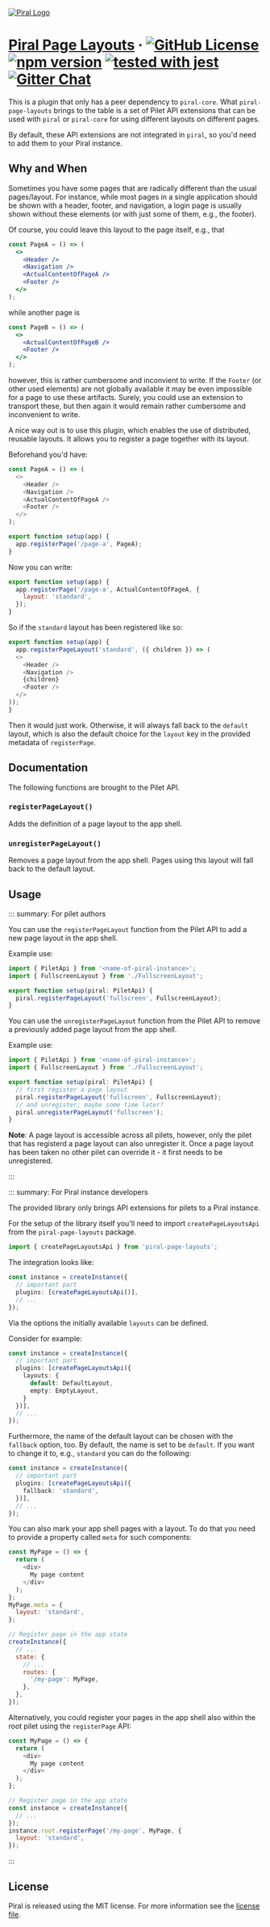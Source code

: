 [![Piral Logo](https://github.com/smapiot/piral/raw/main/docs/assets/logo.png)](https://piral.io)

# [Piral Page Layouts](https://piral.io) &middot; [![GitHub License](https://img.shields.io/badge/license-MIT-blue.svg)](https://github.com/smapiot/piral/blob/main/LICENSE) [![npm version](https://img.shields.io/npm/v/piral-page-layouts.svg?style=flat)](https://www.npmjs.com/package/piral-page-layouts) [![tested with jest](https://img.shields.io/badge/tested_with-jest-99424f.svg)](https://jestjs.io) [![Gitter Chat](https://badges.gitter.im/gitterHQ/gitter.png)](https://gitter.im/piral-io/community)

This is a plugin that only has a peer dependency to `piral-core`. What `piral-page-layouts` brings to the table is a set of Pilet API extensions that can be used with `piral` or `piral-core` for using different layouts on different pages.

By default, these API extensions are not integrated in `piral`, so you'd need to add them to your Piral instance.

## Why and When

Sometimes you have some pages that are radically different than the usual pages/layout. For instance, while most pages in a single application should be shown with a header, footer, and navigation, a login page is usually shown without these elements (or with just some of them, e.g., the footer).

Of course, you could leave this layout to the page itself, e.g., that

```jsx
const PageA = () => (
  <>
    <Header />
    <Navigation />
    <ActualContentOfPageA />
    <Footer />
  </>
);
```

while another page is

```jsx
const PageB = () => (
  <>
    <ActualContentOfPageB />
    <Footer />
  </>
);
```

however, this is rather cumbersome and inconvient to write. If the `Footer` (or other used elements) are not globally available it may be even impossible for a page to use these artifacts. Surely, you could use an extension to transport these, but then again it would remain rather cumbersome and inconvenient to write.

A nice way out is to use this plugin, which enables the use of distributed, reusable layouts. It allows you to register a page together with its layout.

Beforehand you'd have:

```js
const PageA = () => (
  <>
    <Header />
    <Navigation />
    <ActualContentOfPageA />
    <Footer />
  </>
);

export function setup(app) {
  app.registerPage('/page-a', PageA);
}
```

Now you can write:

```js
export function setup(app) {
  app.registerPage('/page-a', ActualContentOfPageA, {
    layout: 'standard',
  });
}
```

So if the `standard` layout has been registered like so:

```js
export function setup(app) {
  app.registerPageLayout('standard', ({ children }) => (
  <>
    <Header />
    <Navigation />
    {children}
    <Footer />
  </>
));
}
```

Then it would just work. Otherwise, it will always fall back to the `default` layout, which is also the default choice for the `layout` key in the provided metadata of `registerPage`.

## Documentation

The following functions are brought to the Pilet API.

### `registerPageLayout()`

Adds the definition of a page layout to the app shell.

### `unregisterPageLayout()`

Removes a page layout from the app shell. Pages using this layout will fall back to the default layout.

## Usage

::: summary: For pilet authors

You can use the `registerPageLayout` function from the Pilet API to add a new page layout in the app shell.

Example use:

```ts
import { PiletApi } from '<name-of-piral-instance>';
import { FullscreenLayout } from './FullscreenLayout';

export function setup(piral: PiletApi) {
  piral.registerPageLayout('fullscreen', FullscreenLayout);
}
```

You can use the `unregisterPageLayout` function from the Pilet API to remove a previously added page layout from the app shell.

Example use:

```ts
import { PiletApi } from '<name-of-piral-instance>';
import { FullscreenLayout } from './FullscreenLayout';

export function setup(piral: PiletApi) {
  // first register a page layout
  piral.registerPageLayout('fullscreen', FullscreenLayout);
  // and unregister; maybe some time later?
  piral.unregisterPageLayout('fullscreen');
}
```

**Note**: A page layout is accessible across all pilets, however, only the pilet that has registerd a page layout can also unregister it. Once a page layout has been taken no other pilet can override it - it first needs to be unregistered.

:::

::: summary: For Piral instance developers

The provided library only brings API extensions for pilets to a Piral instance.

For the setup of the library itself you'll need to import `createPageLayoutsApi` from the `piral-page-layouts` package.

```ts
import { createPageLayoutsApi } from 'piral-page-layouts';
```

The integration looks like:

```ts
const instance = createInstance({
  // important part
  plugins: [createPageLayoutsApi()],
  // ...
});
```

Via the options the initially available `layouts` can be defined.

Consider for example:

```ts
const instance = createInstance({
  // important part
  plugins: [createPageLayoutsApi({
    layouts: {
      default: DefaultLayout,
      empty: EmptyLayout,
    }
  })],
  // ...
});
```

Furthermore, the name of the default layout can be chosen with the `fallback` option, too. By default, the name is set to be `default`. If you want to change it to, e.g., `standard` you can do the following:

```ts
const instance = createInstance({
  // important part
  plugins: [createPageLayoutsApi({
    fallback: 'standard',
  })],
  // ...
});
```

You can also mark your app shell pages with a layout. To do that you need to provide a property called `meta` for such components:

```js
const MyPage = () => {
  return (
    <div>
      My page content
    </div>
  );
};
MyPage.meta = {
  layout: 'standard',
};

// Register page in the app state
createInstance({
  // ...
  state: {
    // ...
    routes: {
      '/my-page': MyPage,
    },
  },
});
```

Alternatively, you could register your pages in the app shell also within the root pilet using the `registerPage` API:

```js
const MyPage = () => {
  return (
    <div>
      My page content
    </div>
  );
};

// Register page in the app state
const instance = createInstance({
  // ...
});
instance.root.registerPage('/my-page', MyPage, {
  layout: 'standard',
});
```

:::

## License

Piral is released using the MIT license. For more information see the [license file](./LICENSE).
